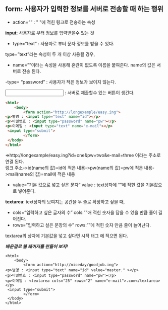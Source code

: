 ## form: 사용자가 입력한 정보를 서버로 전송할 때 하는 행위

- action=”” : " "에 적힌 링크로 전송하는 속성

**input**: 사용자로 부터 정보를 입력받을수 있는 것

- type=”text” : 사용자로 부터 문자 정보를 받을 수 있다.

type=”text”라는 속성이 두 개 이상 사용될 경우, 

- name=””이라는 속성을 사용해 혼란이 없도록 이름을 붙여준다.  name의 값은 서버로 전송 된다.

-type= “password” : 사용자가 적은 정보가 보이지 않는다.

<input type=”submit”> : 서버로 제출할수 있는 버튼이 생긴다.

```html
<html>
    <body>
        <form action="http://longexample/easy.ing">
<p>별명 : <input type="text" name="id"></p>
<p>비밀번호 : <input type="password" name="pw"></p>
<p>이메일 : <input type="text" name="e-mail"></p>
 <input type="submit">
        </form>
 </body>
</html>
```

⇒http://longexample/easy.ing?id=one&pw=two&e-mail=three 이라는 주소로 연결 된다. <br>
링크 주소->id(name의 값)=id에 적은 내용->pw(name의 값)=pw에 적은 내용->mail(name의 값)=mail에 적은 내용
- value=”기본 값으로 넣고 싶은 문자” value : text상자에 “”에 적힌 값을 기본값으로 넣어준다.

**textarea**: text상자의 보여지는 공간을 두 줄로 확장하고 싶을 때,

- cols=”입력하고 싶은 글자의 수” cols:””애 적힌 숫자을 담을 수 있을 만큼 줄이 길어진다.
- rows=”입력하고 싶은 문장의 수” rows:””에 적힌 숫자 만큼 줄이 늘어난다.

textarea의 상자에 기본값을 넣고 싶다면 시작 태그 에 적으면 된다.

***배운걸로 웹 페이지를 만들어 보자!***

```
<html>
    <body>
        <form action="http://niceday/goodjob.ing">
<p>별명 : <input type="text" name="id" value="master." ></p>
<p>비밀번호 : <input type="password" name="pw"></p>
<p>이메일 : <textarea cols="25" rows="2" name="e-mail">.com</textarea> </p>
 <input type="submit">
        </form>
 </body>
</html>
```
